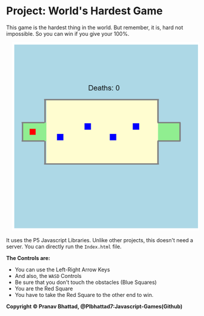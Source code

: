 # Project: World's Hardest Game

This game is the hardest thing in the world. But remember, it is, hard not impossible.
So you can win if you give your 100%.

<img src="display.png" alt="game" style="margin-left: 15px;" />

It uses the P5 Javascript Libraries. Unlike other projects, this doesn't need a server. You can directly run the `Index.html` file.

**The Controls are:**

* You can use the Left-Right Arrow Keys
* And also, the `WASD` Controls
* Be sure that you don't touch the obstacles (Blue Squares)
* You are the Red Square
* You have to take the Red Square to the other end to win.

**Copyright © Pranav Bhattad, @Plbhattad7:Javascript-Games(Github)**